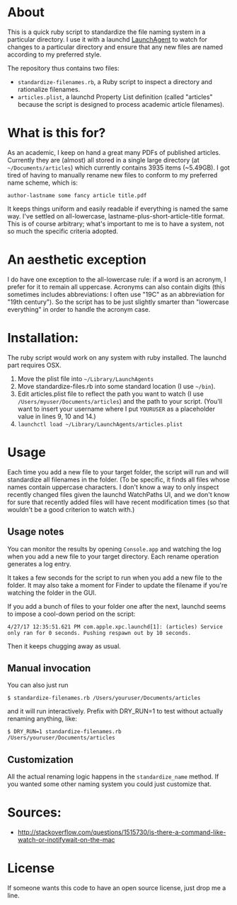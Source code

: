 # About

This is a quick ruby script to standardize the file naming system in a particular directory. I use it with a launchd [LaunchAgent](https://developer.apple.com/library/content/documentation/MacOSX/Conceptual/BPSystemStartup/Chapters/CreatingLaunchdJobs.html) to watch for changes to a particular directory and ensure that any new files are named according to my preferred style.

The repository thus contains two files:

- `standardize-filenames.rb`, a Ruby script to inspect a directory and rationalize filenames.
- `articles.plist`, a launchd Property List definition (called "articles" because the script is designed to process academic article filenames).

# What is this for?

As an academic, I keep on hand a great many PDFs of published articles. Currently they are (almost) all stored in a single large directory (at `~/Documents/articles`) which currently contains 3935 items (~5.49GB). I got tired of having to manually rename new files to conform to my preferred name scheme, which is:

```
author-lastname some fancy article title.pdf
```

It keeps things uniform and easily readable if everything is named the same way. I've settled on all-lowercase, lastname-plus-short-article-title format. This is of course arbitrary; what's important to me is to have a system, not so much the specific criteria adopted.

# An aesthetic exception

I do have one exception to the all-lowercase rule: if a word is an acronym, I prefer for it to remain all uppercase. Acronyms can also contain digits (this sometimes includes abbreviations: I often use "19C" as an abbreviation for "19th century"). So the script has to be just slightly smarter than "lowercase everything" in order to handle the acronym case.

# Installation:

The ruby script would work on any system with ruby installed. The launchd part requires OSX.

1. Move the plist file into `~/Library/LaunchAgents`
2. Move standardize-files.rb into some standard location (I use `~/bin`).
3. Edit articles.plist file to reflect the path you want to watch (I use `/Users/myuser/Documents/articles`) and the path to your script. (You'll want to insert your username where I put `YOURUSER` as a placeholder value in lines 9, 10 and 14.) 
4. `launchctl load ~/Library/LaunchAgents/articles.plist`

# Usage

Each time you add a new file to your target folder, the script will run and will standardize all filenames in the folder. (To be specific, it finds all files whose names contain uppercase characters. I don't know a way to only inspect recently changed files given the launchd WatchPaths UI, and we don't know for sure that recently added files will have recent modification times (so that wouldn't be a good criterion to watch with.)


## Usage notes

You can monitor the results by opening `Console.app` and watching the log when you add a new file to your target directory. Each rename operation generates a log entry.

It takes a few seconds for the script to run when you add a new file to the folder. It may also take a moment for Finder to update the filename if you're watching the folder in the GUI.

If you add a bunch of files to your folder one after the next, launchd seems to impose a cool-down period on the script:

```
4/27/17 12:35:51.621 PM com.apple.xpc.launchd[1]: (articles) Service only ran for 0 seconds. Pushing respawn out by 10 seconds.
```

Then it keeps chugging away as usual.

## Manual invocation

You can also just run 

```
$ standardize-filenames.rb /Users/youruser/Documents/articles
```

and it will run interactively. Prefix with DRY_RUN=1 to test without actually renaming anything, like:

```
$ DRY_RUN=1 standardize-filenames.rb /Users/youruser/Documents/articles
```

## Customization

All the actual renaming logic happens in the `standardize_name` method. If you wanted some other naming system you could just customize that.

# Sources:

- http://stackoverflow.com/questions/1515730/is-there-a-command-like-watch-or-inotifywait-on-the-mac

# License

If someone wants this code to have an open source license, just drop me a line.
